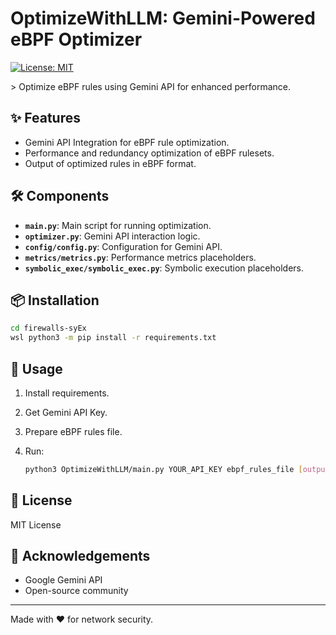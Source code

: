 # OptimizeWithLLM: Gemini-Powered eBPF Optimizer

[![License: MIT](https://img.shields.io/badge/License-MIT-yellow.svg)](https://opensource.org/licenses/MIT)

\>  Optimize eBPF rules using Gemini API for enhanced performance.

## ✨ Features

- Gemini API Integration for eBPF rule optimization.
- Performance and redundancy optimization of eBPF rulesets.
- Output of optimized rules in eBPF format.

## 🛠️ Components

- **`main.py`**: Main script for running optimization.
- **`optimizer.py`**: Gemini API interaction logic.
- **`config/config.py`**: Configuration for Gemini API.
- **`metrics/metrics.py`**: Performance metrics placeholders.
- **`symbolic_exec/symbolic_exec.py`**: Symbolic execution placeholders.

## 📦 Installation

```bash
cd firewalls-syEx
wsl python3 -m pip install -r requirements.txt
```

## 🚀 Usage

1. Install requirements.
2. Get Gemini API Key.
3. Prepare eBPF rules file.
4. Run:

   ```bash
   python3 OptimizeWithLLM/main.py YOUR_API_KEY ebpf_rules_file [output_file]
   ```

## 📝 License

MIT License

## 🙏 Acknowledgements

- Google Gemini API
- Open-source community

---

Made with ❤️ for network security.
